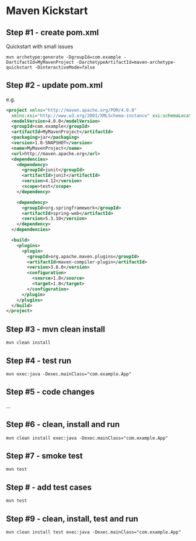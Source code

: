 # Maven Kickstart

## Step #1 - create pom.xml

Quickstart with small issues

```dos
mvn archetype:generate -DgroupId=com.example -DartifactId=MyMavenProject -DarchetypeArtifactId=maven-archetype-quickstart -DinteractiveMode=false
```

## Step #2 - update pom.xml

e.g.

```xml
<project xmlns="http://maven.apache.org/POM/4.0.0"
  xmlns:xsi="http://www.w3.org/2001/XMLSchema-instance" xsi:schemaLocation="http://maven.apache.org/POM/4.0.0 http://maven.apache.org/maven-v4_0_0.xsd">
  <modelVersion>4.0.0</modelVersion>
  <groupId>com.example</groupId>
  <artifactId>MyMavenProject</artifactId>
  <packaging>jar</packaging>
  <version>1.0-SNAPSHOT</version>
  <name>MyMavenProject</name>
  <url>http://maven.apache.org</url>
  <dependencies>
    <dependency>
      <groupId>junit</groupId>
      <artifactId>junit</artifactId>
      <version>4.12</version>
      <scope>test</scope>
    </dependency>

    <dependency>
      <groupId>org.springframework</groupId>
      <artifactId>spring-web</artifactId>
      <version>5.3.10</version>
    </dependency>
  </dependencies>

  <build>
    <plugins>
      <plugin>
        <groupId>org.apache.maven.plugins</groupId>
        <artifactId>maven-compiler-plugin</artifactId>
        <version>3.8.0</version>
        <configuration>
          <source>1.8</source>
          <target>1.8</target>
        </configuration>
      </plugin>
    </plugins>
  </build>
</project>
```

## Step #3 - mvn clean install

```dos
mvn clean install
```

## Step #4 - test run

```dos
mvn exec:java -Dexec.mainClass="com.example.App"
```

## Step #5 - code changes

...

## Step #6 - clean, install and run

```dos
mvn clean install exec:java -Dexec.mainClass="com.example.App"
```

## Step #7 - smoke test

```dos
mvn test
```

## Step # - add test cases

```dos
mvn test
```

## Step #9 - clean, install, test and run

```dos
mvn clean install test exec:java -Dexec.mainClass="com.example.App"
```
